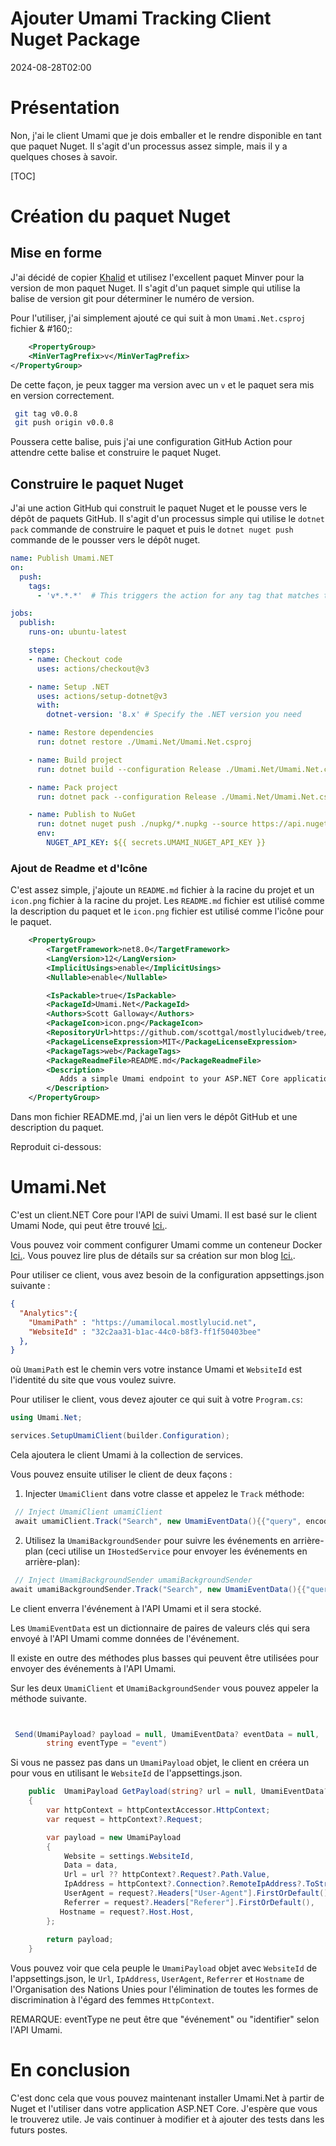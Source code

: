 # Ajouter Umami Tracking Client Nuget Package

<!--category-- ASP.NET, Umami, Nuget -->
<datetime class="hidden">2024-08-28T02:00</datetime>

# Présentation

Non, j'ai le client Umami que je dois emballer et le rendre disponible en tant que paquet Nuget. Il s'agit d'un processus assez simple, mais il y a quelques choses à savoir.

[TOC]

# Création du paquet Nuget

## Mise en forme

J'ai décidé de copier [Khalid](@khalidabuhakmeh@mastodon.social) et utilisez l'excellent paquet Minver pour la version de mon paquet Nuget. Il s'agit d'un paquet simple qui utilise la balise de version git pour déterminer le numéro de version.

Pour l'utiliser, j'ai simplement ajouté ce qui suit à mon `Umami.Net.csproj` fichier & #160;:

```xml
    <PropertyGroup>
    <MinVerTagPrefix>v</MinVerTagPrefix>
</PropertyGroup>
```

De cette façon, je peux tagger ma version avec un `v` et le paquet sera mis en version correctement.

```bash
 git tag v0.0.8       
 git push origin v0.0.8

```

Poussera cette balise, puis j'ai une configuration GitHub Action pour attendre cette balise et construire le paquet Nuget.

## Construire le paquet Nuget

J'ai une action GitHub qui construit le paquet Nuget et le pousse vers le dépôt de paquets GitHub. Il s'agit d'un processus simple qui utilise le `dotnet pack` commande de construire le paquet et puis le `dotnet nuget push` commande de le pousser vers le dépôt nuget.

```yaml
name: Publish Umami.NET
on:
  push:
    tags:
      - 'v*.*.*'  # This triggers the action for any tag that matches the pattern v1.0.0, v2.1.3, etc.

jobs:
  publish:
    runs-on: ubuntu-latest

    steps:
    - name: Checkout code
      uses: actions/checkout@v3

    - name: Setup .NET
      uses: actions/setup-dotnet@v3
      with:
        dotnet-version: '8.x' # Specify the .NET version you need

    - name: Restore dependencies
      run: dotnet restore ./Umami.Net/Umami.Net.csproj

    - name: Build project
      run: dotnet build --configuration Release ./Umami.Net/Umami.Net.csproj --no-restore

    - name: Pack project
      run: dotnet pack --configuration Release ./Umami.Net/Umami.Net.csproj --no-build --output ./nupkg

    - name: Publish to NuGet
      run: dotnet nuget push ./nupkg/*.nupkg --source https://api.nuget.org/v3/index.json --api-key ${{ secrets.UMAMI_NUGET_API_KEY }}
      env:
        NUGET_API_KEY: ${{ secrets.UMAMI_NUGET_API_KEY }}
```

### Ajout de Readme et d'Icône

C'est assez simple, j'ajoute un `README.md` fichier à la racine du projet et un `icon.png` fichier à la racine du projet. Les `README.md` fichier est utilisé comme la description du paquet et le `icon.png` fichier est utilisé comme l'icône pour le paquet.

```xml
    <PropertyGroup>
        <TargetFramework>net8.0</TargetFramework>
        <LangVersion>12</LangVersion>
        <ImplicitUsings>enable</ImplicitUsings>
        <Nullable>enable</Nullable>

        <IsPackable>true</IsPackable>
        <PackageId>Umami.Net</PackageId>
        <Authors>Scott Galloway</Authors>
        <PackageIcon>icon.png</PackageIcon>
        <RepositoryUrl>https://github.com/scottgal/mostlylucidweb/tree/main/Umami.Net</RepositoryUrl>
        <PackageLicenseExpression>MIT</PackageLicenseExpression>
        <PackageTags>web</PackageTags>
        <PackageReadmeFile>README.md</PackageReadmeFile>
        <Description>
           Adds a simple Umami endpoint to your ASP.NET Core application.
        </Description>
    </PropertyGroup>
```

Dans mon fichier README.md, j'ai un lien vers le dépôt GitHub et une description du paquet.

Reproduit ci-dessous:

# Umami.Net

C'est un client.NET Core pour l'API de suivi Umami.
Il est basé sur le client Umami Node, qui peut être trouvé [Ici.](https://github.com/umami-software/node).

Vous pouvez voir comment configurer Umami comme un conteneur Docker [Ici.](https://www.mostlylucid.net/blog/usingumamiforlocalanalytics).
Vous pouvez lire plus de détails sur sa création sur mon blog [Ici.](https://www.mostlylucid.net/blog/addingumamitrackingclientfollowup).

Pour utiliser ce client, vous avez besoin de la configuration appsettings.json suivante :

```json
{
  "Analytics":{
    "UmamiPath" : "https://umamilocal.mostlylucid.net",
    "WebsiteId" : "32c2aa31-b1ac-44c0-b8f3-ff1f50403bee"
  },
}
```

où `UmamiPath` est le chemin vers votre instance Umami et `WebsiteId` est l'identité du site que vous voulez suivre.

Pour utiliser le client, vous devez ajouter ce qui suit à votre `Program.cs`:

```csharp
using Umami.Net;

services.SetupUmamiClient(builder.Configuration);
```

Cela ajoutera le client Umami à la collection de services.

Vous pouvez ensuite utiliser le client de deux façons :

1. Injecter `UmamiClient` dans votre classe et appelez le `Track` méthode:

```csharp
 // Inject UmamiClient umamiClient
 await umamiClient.Track("Search", new UmamiEventData(){{"query", encodedQuery}});
```

2. Utilisez la `UmamiBackgroundSender` pour suivre les événements en arrière-plan (ceci utilise un `IHostedService` pour envoyer les événements en arrière-plan):

```csharp
 // Inject UmamiBackgroundSender umamiBackgroundSender
await umamiBackgroundSender.Track("Search", new UmamiEventData(){{"query", encodedQuery}});
```

Le client enverra l'événement à l'API Umami et il sera stocké.

Les `UmamiEventData` est un dictionnaire de paires de valeurs clés qui sera envoyé à l'API Umami comme données de l'événement.

Il existe en outre des méthodes plus basses qui peuvent être utilisées pour envoyer des événements à l'API Umami.

Sur les deux `UmamiClient` et `UmamiBackgroundSender` vous pouvez appeler la méthode suivante.

```csharp


 Send(UmamiPayload? payload = null, UmamiEventData? eventData = null,
        string eventType = "event")
```

Si vous ne passez pas dans un `UmamiPayload` objet, le client en créera un pour vous en utilisant le `WebsiteId` de l'appsettings.json.

```csharp
    public  UmamiPayload GetPayload(string? url = null, UmamiEventData? data = null)
    {
        var httpContext = httpContextAccessor.HttpContext;
        var request = httpContext?.Request;

        var payload = new UmamiPayload
        {
            Website = settings.WebsiteId,
            Data = data,
            Url = url ?? httpContext?.Request?.Path.Value,
            IpAddress = httpContext?.Connection?.RemoteIpAddress?.ToString(),
            UserAgent = request?.Headers["User-Agent"].FirstOrDefault(),
            Referrer = request?.Headers["Referer"].FirstOrDefault(),
           Hostname = request?.Host.Host,
        };
        
        return payload;
    }

```

Vous pouvez voir que cela peuple le `UmamiPayload` objet avec `WebsiteId` de l'appsettings.json, le `Url`, `IpAddress`, `UserAgent`, `Referrer` et `Hostname` de l'Organisation des Nations Unies pour l'élimination de toutes les formes de discrimination à l'égard des femmes `HttpContext`.

REMARQUE: eventType ne peut être que "événement" ou "identifier" selon l'API Umami.

# En conclusion

C'est donc cela que vous pouvez maintenant installer Umami.Net à partir de Nuget et l'utiliser dans votre application ASP.NET Core. J'espère que vous le trouverez utile. Je vais continuer à modifier et à ajouter des tests dans les futurs postes.